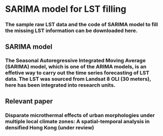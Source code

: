 # SARIMA model for LST filling
### The sample raw LST data and the code of SARIMA model to fill the missing LST information can be downloaded here.
## SARIMA model
### The Seasonal Autoregressive Integrated Moving Average (SARIMA) model, which is one of the ARIMA models, is an effetive way to carry out the time series forecasting of LST data. The LST was sourced from Landsat 8 OLI (30 meters), here has been integrated into research units.
## Relevant paper
### Disparate microthermal effects of urban morphologies under multiple local climate zones: A spatial-temporal analysis in densified Hong Kong (under review)
